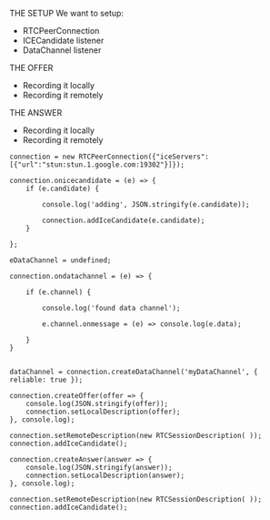
THE SETUP
We want to setup:
 - RTCPeerConnection
 - ICECandidate listener
 - DataChannel listener

THE OFFER
 - Recording it locally
 - Recording it remotely

THE ANSWER
 - Recording it locally
 - Recording it remotely

```
connection = new RTCPeerConnection({"iceServers": [{"url":"stun:stun.1.google.com:19302"}]});

connection.onicecandidate = (e) => {
	if (e.candidate) {
 
		console.log('adding', JSON.stringify(e.candidate));

		connection.addIceCandidate(e.candidate);
	}

};

eDataChannel = undefined;

connection.ondatachannel = (e) => {
	
	if (e.channel) {
		
		console.log('found data channel');
		
		e.channel.onmessage = (e) => console.log(e.data);

	}
}


dataChannel = connection.createDataChannel('myDataChannel', { reliable: true });
```


```
connection.createOffer(offer => {
	console.log(JSON.stringify(offer));
	connection.setLocalDescription(offer);
}, console.log);
```

```
connection.setRemoteDescription(new RTCSessionDescription( ));
connection.addIceCandidate();
```
```
connection.createAnswer(answer => {
	console.log(JSON.stringify(answer));
	connection.setLocalDescription(answer);
}, console.log);
```
```
connection.setRemoteDescription(new RTCSessionDescription( ));
connection.addIceCandidate();
```

